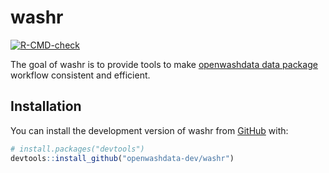 
<!-- README.md is generated from README.Rmd. Please edit that file -->

# washr

<!-- badges: start -->

[![R-CMD-check](https://github.com/openwashdata-dev/washr/actions/workflows/R-CMD-check.yaml/badge.svg)](https://github.com/openwashdata-dev/washr/actions/workflows/R-CMD-check.yaml)
<!-- badges: end -->

The goal of washr is to provide tools to make [openwashdata data
package](https://openwashdata.org/pages/gallery/data/) workflow
consistent and efficient.

## Installation

You can install the development version of washr from
[GitHub](https://github.com/) with:

``` r
# install.packages("devtools")
devtools::install_github("openwashdata-dev/washr")
```
